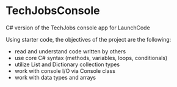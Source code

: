 # TechJobsConsole
C# version of the TechJobs console app for LaunchCode

Using starter code, the objectives of the project are the following:
  + read and understand code written by others
  + use core C# syntax (methods, variables, loops, conditionals)
  + utilize List and Dictionary collection types
  + work with console I/O via Console class
  + work with data types and arrays
